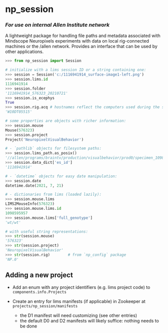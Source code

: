 # np_session


### *For use on internal Allen Institute network*

A lightweight package for handling file paths and metadata associated with
Mindscope Neuropixels experiments with data on local rig-connected machines or
the /allen network.
Provides an interface that can be used by other applications.

```python
>>> from np_session import Session

# initialize with a lims session ID or a string containing one: 
>>> session = Session('c:/1116941914_surface-image1-left.png') 
>>> session.lims.id
1116941914
>>> session.folder
'1116941914_576323_20210721'
>>> session.is_ecephys
True
>>> session.rig.acq # hostnames reflect the computers used during the session, not necessarily the current machines
'W10DT05515'

# some properties are objects with richer information:
>>> session.mouse
Mouse(576323)
>>> session.project
Project('NeuropixelVisualBehavior')

# - `pathlib` objects for filesystem paths:
>>> session.lims_path.as_posix()
'//allen/programs/braintv/production/visualbehavior/prod0/specimen_1098595957/ecephys_session_1116941914'
>>> session.data_dict['es_id']
'1116941914'

# - `datetime` objects for easy date manipulation:
>>> session.date
datetime.date(2021, 7, 21)

# - dictionaries from lims (loaded lazily):
>>> session.mouse.lims
LIMS2MouseInfo(576323)
>>> session.mouse.lims.id
1098595957
>>> session.mouse.lims['full_genotype']
'wt/wt'

# with useful string representations:
>>> str(session.mouse)
'576323'
>>> str(session.project)
'NeuropixelVisualBehavior'
>>> str(session.rig)        # from `np_config` package
'NP.0'

```

## Adding a new project

- Add an enum with any project identifiers (e.g. lims project code) to
  `components.info.Projects`

- Create an entry for lims manifests (if applicable) in Zookeeper at
  `projects/np_session/manifests`
    - the D1 manifest will need customizing (see other entries)
    - the default D0 and D2 manifests will likely suffice: nothing needs
      to be done